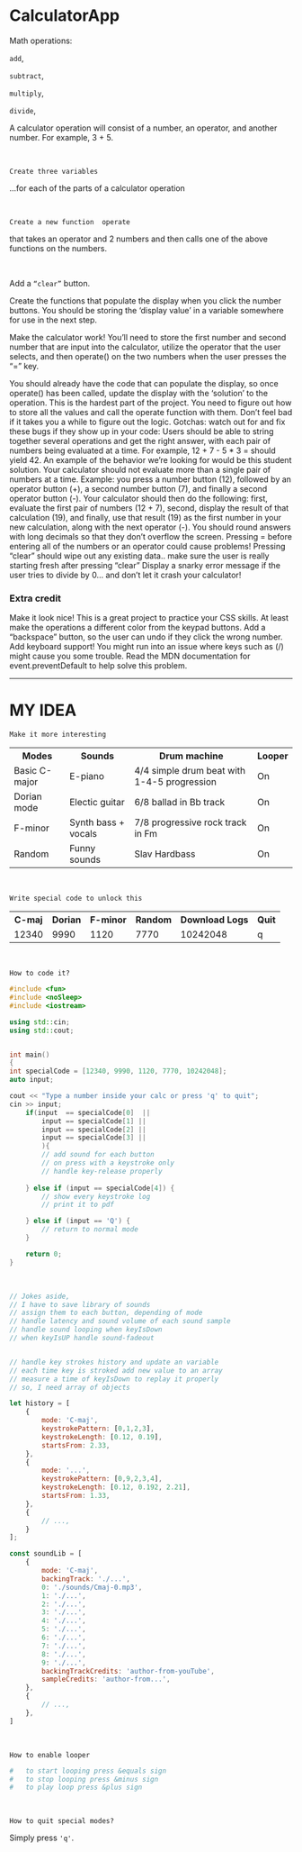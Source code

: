 # CalculatorApp

Math operations:

`add`,

`subtract`,

`multiply`,

`divide`,

A calculator operation will consist of a number, an operator, and another number. For example, 3 + 5. 

<br>

`Create three variables`
 
 ...for each of the parts of a calculator operation

<br>

`Create a new function  operate`

 that takes an operator and 2 numbers and then calls one of the above functions on the numbers.

<br>


Add a `“clear”` button.

Create the functions that populate the display when you click the number buttons. You should be storing the ‘display value’ in a variable somewhere for use in the next step.

Make the calculator work! You’ll need to store the first number and second number that are input into the calculator, utilize the operator that the user selects, and then operate() on the two numbers when the user presses the “=” key.

You should already have the code that can populate the display, so once operate() has been called, update the display with the ‘solution’ to the operation.
This is the hardest part of the project. You need to figure out how to store all the values and call the operate function with them. Don’t feel bad if it takes you a while to figure out the logic.
Gotchas: watch out for and fix these bugs if they show up in your code:
Users should be able to string together several operations and get the right answer, with each pair of numbers being evaluated at a time. For example, 12 + 7 - 5 * 3 = should yield 42. An example of the behavior we’re looking for would be this student solution.
Your calculator should not evaluate more than a single pair of numbers at a time. Example: you press a number button (12), followed by an operator button (+), a second number button (7), and finally a second operator button (-). Your calculator should then do the following: first, evaluate the first pair of numbers (12 + 7), second, display the result of that calculation (19), and finally, use that result (19) as the first number in your new calculation, along with the next operator (-).
You should round answers with long decimals so that they don’t overflow the screen.
Pressing = before entering all of the numbers or an operator could cause problems!
Pressing “clear” should wipe out any existing data.. make sure the user is really starting fresh after pressing “clear”
Display a snarky error message if the user tries to divide by 0… and don’t let it crash your calculator!


### Extra credit

Make it look nice! This is a great project to practice your CSS skills. At least make the operations a different color from the keypad buttons.
Add a “backspace” button, so the user can undo if they click the wrong number.
Add keyboard support! You might run into an issue where keys such as (/) might cause you some trouble. Read the MDN documentation for event.preventDefault to help solve this problem.
<br>
<hr>

# MY IDEA

`Make it more interesting`

<table>
<tr> 
<th>Modes</th>
<th>Sounds</th>
<th>Drum machine</th>
<th>Looper</th>
</tr>
<td>Basic C-major</td>
<td>E-piano</td>
<td>4/4 simple drum beat with 1-4-5 progression</td>
<td>On</td>
<tr>
<td>Dorian mode</td>
<td>Electic guitar</td>
<td>6/8 ballad in Bb track</td>
<td>On</td>
</tr>
<tr>
<td>F-minor</td>
<td>Synth bass + vocals</td>
<td>7/8 progressive rock track in Fm</td>
<td>On</td>
</tr>
<tr>
<td>Random</td>
<td>Funny sounds</td>
<td>Slav Hardbass</td>
<td>On</td>
</tr>
</table>

<br>

`Write special code to unlock this`

<table>
<tr>
<th>C-maj</th>
<th>Dorian</th>
<th>F-minor</th>
<th>Random</th>
<th>Download Logs</th>
<th>Quit</th>
</tr>
<tr>
<td>12340</td>
<td>9990</td>
<td>1120</td>
<td>7770</td>
<td>10242048</td>
<td>q</td>
</tr>
</table>

<br>

`How to code it?`

```cpp
#include <fun>
#include <noSleep>
#include <iostream>

using std::cin;
using std::cout;


int main() 
{
int specialCode = [12340, 9990, 1120, 7770, 10242048];
auto input;

cout << "Type a number inside your calc or press 'q' to quit";
cin >> input;
    if(input  == specialCode[0]  ||
        input == specialCode[1] ||
        input == specialCode[2] ||
        input == specialCode[3] ||
        ){
        // add sound for each button
        // on press with a keystroke only
        // handle key-release properly
        
    } else if (input == specialCode[4]) {
        // show every keystroke log
        // print it to pdf

    } else if (input == 'Q') {
        // return to normal mode
    }

    return 0;
}
```

<br>

```js
// Jokes aside,
// I have to save library of sounds
// assign them to each button, depending of mode 
// handle latency and sound volume of each sound sample
// handle sound looping when keyIsDown
// when keyIsUP handle sound-fadeout


// handle key strokes history and update an variable
// each time key is stroked add new value to an array
// measure a time of keyIsDown to replay it properly
// so, I need array of objects

let history = [
    {
        mode: 'C-maj',
        keystrokePattern: [0,1,2,3],
        keystrokeLength: [0.12, 0.19],
        startsFrom: 2.33,   
    },
    {
        mode: '...',
        keystrokePattern: [0,9,2,3,4],
        keystrokeLength: [0.12, 0.192, 2.21],
        startsFrom: 1.33,      
    },
    {
        // ...,
    }   
];

const soundLib = [
    {
        mode: 'C-maj',
        backingTrack: './...',
        0: './sounds/Cmaj-0.mp3',
        1: './...',
        2: './...',
        3: './...',
        4: './...',
        5: './...',
        6: './...',
        7: './...',
        8: './...',
        9: './...',
        backingTrackCredits: 'author-from-youTube',
        sampleCredits: 'author-from...',
    },
    {
        // ...,
    },
]

```
<br>

`How to enable looper`

```py
#   to start looping press &equals sign
#   to stop looping press &minus sign
#   to play loop press &plus sign 
```

<br>

`How to quit special modes?`


Simply press  `'q'`.